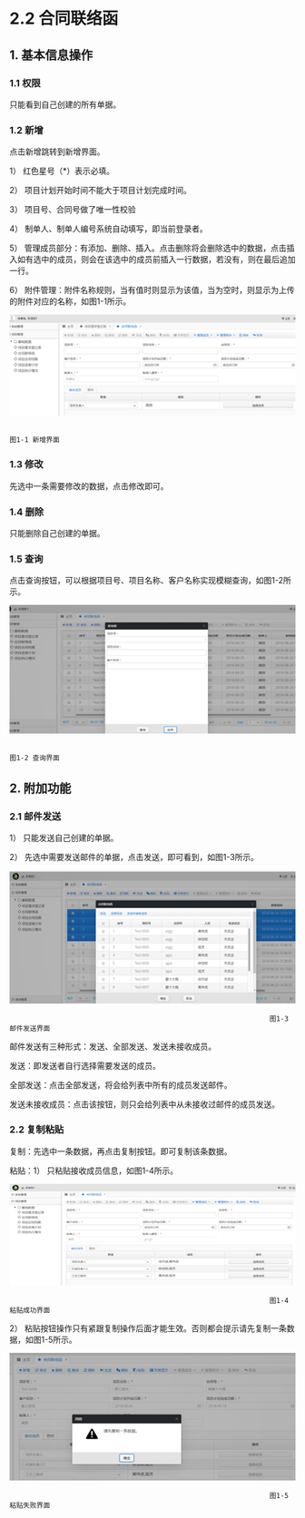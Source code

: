 # 2.2 合同联络函

## **1.** **基本信息操作**

### 1.1  权限

只能看到自己创建的所有单据。

### 1.2  新增

点击新增跳转到新增界面。

1） 红色星号（\*）表示必填。

2） 项目计划开始时间不能大于项目计划完成时间。

3） 项目号、合同号做了唯一性校验

4） 制单人、制单人编号系统自动填写，即当前登录者。

5） 管理成员部分：有添加、删除、插入。点击删除将会删除选中的数据，点击插入如有选中的成员，则会在该选中的成员前插入一行数据，若没有，则在最后追加一行。

6） 附件管理：附件名称规则，当有值时则显示为该值，当为空时，则显示为上传的附件对应的名称，如图1-1所示。

![](../.gitbook/assets/image%20%284%29.png)

                                                                          图1-1 新增界面

### 1.3  修改

先选中一条需要修改的数据，点击修改即可。

### 1.4  删除

 只能删除自己创建的单据。

### 1.5  查询

点击查询按钮，可以根据项目号、项目名称、客户名称实现模糊查询，如图1-2所示。

![](../.gitbook/assets/image%20%2856%29.png)

                                                                         图1-2 查询界面

## **2.** **附加功能**

### 2.1 邮件发送

1） 只能发送自己创建的单据。

2） 先选中需要发送邮件的单据，点击发送，即可看到，如图1-3所示。

![](../.gitbook/assets/image%20%2816%29.png)

                                                                    图1-3 邮件发送界面

邮件发送有三种形式：发送、全部发送、发送未接收成员。

发送：即发送者自行选择需要发送的成员。

全部发送：点击全部发送，将会给列表中所有的成员发送邮件。

发送未接收成员：点击该按钮，则只会给列表中从未接收过邮件的成员发送。

### 2.2 复制粘贴

复制：先选中一条数据，再点击复制按钮。即可复制该条数据。

粘贴：1） 只粘贴接收成员信息，如图1-4所示。

![](../.gitbook/assets/image%20%2857%29.png)

                                                                    图1-4 粘贴成功界面

2） 粘贴按钮操作只有紧跟复制操作后面才能生效。否则都会提示请先复制一条数据，如图1-5所示。

![](../.gitbook/assets/image%20%2838%29.png)

                                                                    图1-5 粘贴失败界面

